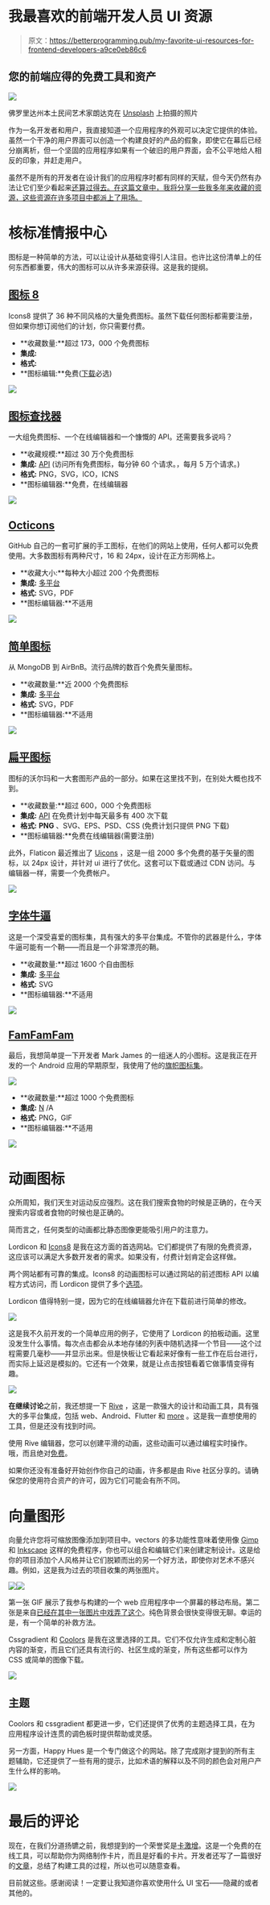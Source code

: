 # 我最喜欢的前端开发人员 UI 资源

> 原文：<https://betterprogramming.pub/my-favorite-ui-resources-for-frontend-developers-a9ce0eb86c6>

## 您的前端应得的免费工具和资产

![](img/c8ed330be63ebc4b111617fcc25a3ae8.png)

佛罗里达州本土民间艺术家朗达克在 [Unsplash](https://unsplash.com?utm_source=medium&utm_medium=referral) 上拍摄的照片

作为一名开发者和用户，我直接知道一个应用程序的外观可以决定它提供的体验。虽然一个干净的用户界面可以创造一个构建良好的产品的假象，即使它在幕后已经分崩离析，但一个坚固的应用程序如果有一个破旧的用户界面，会不公平地给人相反的印象，并赶走用户。

虽然不是所有的开发者在设计我们的应用程序时都有同样的天赋，但今天仍然有办法让它们至少看起来[还算过得去。在这篇文章中，我将分享一些我多年来收藏的资源，这些资源在许多项目中都派上了用场。](https://24ways.org/2012/how-to-make-your-site-look-half-decent/)

# 核标准情报中心

图标是一种简单的方法，可以让设计从基础变得引人注目。也许比这份清单上的任何东西都重要，伟大的图标可以从许多来源获得。这是我的提纲。

## [图标 8](https://icons8.com/icons)

Icons8 提供了 36 种不同风格的大量免费图标。虽然下载任何图标都需要注册，但如果你想订阅他们的计划，你只需要付费。

*   **收藏数量:**超过 173，000 个免费图标
*   **集成:**
*   **格式:**
*   **图标编辑:**免费([下载](https://icons8.com/lunacy)必选)

![](img/4d0eaa65c3ac025c959bede272faa727.png)

## [图标查找器](https://www.iconfinder.com/)

一大组免费图标、一个在线编辑器和一个慷慨的 API。还需要我多说吗？

*   **收藏规模:**超过 30 万个免费图标
*   **集成:** [API](https://www.iconfinder.com/api-solution)
    (访问所有免费图标，每分钟 60 个请求。，每月 5 万个请求。)
*   **格式:** PNG，SVG，ICO，ICNS
*   **图标编辑器:**免费，在线编辑器

![](img/3f5797f7347be5512e7a6ee470cd4443.png)

## [Octicons](https://primer.style/octicons/)

GitHub 自己的一套可扩展的手工图标，在他们的网站上使用，任何人都可以免费使用。大多数图标有两种尺寸，16 和 24px，设计在正方形网格上。

*   **收藏大小:**每种大小超过 200 个免费图标
*   **集成:** [多平台](https://primer.style/octicons/packages)
*   **格式:** SVG，PDF
*   **图标编辑器:**不适用

![](img/8379405fc771c8658622a35c8b716eba.png)

## [简单图标](https://simpleicons.org/)

从 MongoDB 到 AirBnB。流行品牌的数百个免费矢量图标。

*   **收藏数量:**近 2000 个免费图标
*   **集成:** [多平台](https://github.com/simple-icons/simple-icons#simple-icons)
*   **格式:** SVG，PDF
*   **图标编辑器:**不适用

![](img/b633ca88fb863b3cc493e73ae5217384.png)

## [扁平图标](https://www.flaticon.com/)

图标的沃尔玛和一大套图形产品的一部分。如果在这里找不到，在别处大概也找不到。

*   **收藏数量:**超过 600，000 个免费图标
*   **集成:** [API](https://developer.flaticon.com/landing?_gl=1*1xv15hs*_ga*MTcyOTE2ODU1OS4xNjIzODY2Njc3*_ga_3Q8LH3P0VP*MTYyMzkxNTAxNy4zLjEuMTYyMzkxODAwMC4w&_ga=2.89069149.735601930.1623866677-1729168559.1623866677) 在免费计划中每天最多有 400 次下载
*   **格式:** **PNG** 、SVG、EPS、PSD、CSS
    (免费计划只提供 PNG 下载)
*   **图标编辑器:**免费在线编辑器(需要注册)

此外，Flaticon 最近推出了 [Uicons](https://www.flaticon.com/uicons) ，这是一组 2000 多个免费的基于矢量的图标，以 24px 设计，并针对 ui 进行了优化。这套可以下载或通过 CDN 访问。与编辑器一样，需要一个免费帐户。

![](img/48c958c6da7f225f0cc26c0235704765.png)

## [字体牛逼](https://fontawesome.com/v5.15/icons)

这是一个深受喜爱的图标集，具有强大的多平台集成。不管你的武器是什么，字体牛逼可能有一个鞘——而且是一个非常漂亮的鞘。

*   **收藏数量:**超过 1600 个自由图标
*   **集成:** [多平台](https://fontawesome.com/start#other-methods)
*   **格式:** SVG
*   **图标编辑器:**不适用

![](img/7264193b89ccceed72c2633f33964da9.png)

## [FamFamFam](http://www.famfamfam.com/lab/icons/)

最后，我想简单提一下开发者 Mark James 的一组迷人的小图标。这是我正在开发的一个 Android 应用的早期原型，我使用了他的[旗帜图标集](http://www.famfamfam.com/lab/icons/flags/)。

![](img/db2c68bc0556bf148dedae088afca109.png)

*   **收藏数量:**超过 1000 个免费图标
*   **集成:** [N](https://fontawesome.com/start#other-methods) /A
*   **格式:** PNG，GIF
*   **图标编辑器:**不适用

![](img/d4b06bfaaa8478b27af34d57b4f33d6e.png)

# 动画图标

众所周知，我们天生对运动反应强烈。这在我们搜索食物的时候是正确的，在今天搜索内容或者食物的时候也是正确的。

简而言之，任何类型的动画都比静态图像更能吸引用户的注意力。

Lordicon 和 [Icons8](https://icons8.com/animated-icons) 是我在这方面的首选网站。它们都提供了有限的免费资源，这应该可以满足大多数开发者的需求。如果没有，付费计划肯定会这样做。

两个网站都有可靠的集成。Icons8 的动画图标可以通过网站的前述图标 API 以编程方式访问，而 Lordicon 提供了多个[选项](https://lordicon.com/help/32-web-lordicon-custom-element)。

Lordicon 值得特别一提，因为它的在线编辑器允许在下载前进行简单的修改。

![](img/66a885bf1fd194c510222f9ddf973df2.png)

这是我不久前开发的一个简单应用的例子，它使用了 Lordicon 的拍板动画。这里没发生什么事情。每次点击都会从本地存储的列表中随机选择一个节目——这个过程需要几毫秒——并显示出来。但是快板让它看起来好像有一些工作在后台进行，而实际上延迟是模拟的。它还有一个效果，就是让点击按钮看着它做事情变得有趣。

![](img/d558c4ebaf620632bdd814ce6f7cb6b2.png)

**在继续讨论**之前，我还想提一下 [Rive](https://rive.app/) ，这是一款强大的设计和动画工具，具有强大的多平台集成，包括 web、Android、Flutter 和 [more](https://rive.app/resources/) 。这是我一直想使用的工具，但是还没有找到时间。

使用 Rive 编辑器，您可以创建平滑的动画，这些动画可以通过编程实时操作。哦，而且绝对[免费](https://help.rive.app/admin/pricing)。

如果你还没有准备好开始创作你自己的动画，许多都是由 Rive 社区分享的。请确保您的使用符合资产的许可，因为它们可能会有所不同。

# 向量图形

向量允许您将可缩放图像添加到项目中。vectors 的多功能性意味着使用像 [Gimp](https://www.gimp.org/) 和 [Inkscape](https://inkscape.org/) 这样的免费程序，你也可以组合和编辑它们来创建定制设计。这是给你的项目添加个人风格并让它们脱颖而出的另一个好方法，即使你对艺术不感兴趣。例如，这是我为过去的项目收集的两张图片。

![](img/389cab14b85897494291cf4fe562b63c.png)![](img/a73e43688896f4976daa22934b0a5f06.png)

第一张 GIF 展示了我参与构建的一个 web 应用程序中一个屏幕的移动布局。第二张是来自[已经在其中一张图片中戏弄了这个](/build-a-netflix-api-miner-with-python-162f74d4b0df#5af3)。纯色背景会很快变得很无聊。幸运的是，有一个简单的补救方法。

Cssgradient 和 [Coolors](https://coolors.co/) 是我在这里选择的工具。它们不仅允许生成和定制心脏内容的渐变，而且它们还具有流行的、社区生成的渐变，所有这些都可以作为 CSS 或简单的图像下载。

![](img/0a8db00e0fbef0e35728cea4b3cba702.png)

## 主题

Coolors 和 cssgradient 都更进一步，它们还提供了优秀的主题选择工具，在为应用程序设计连贯的调色板时提供帮助或灵感。

另一方面，Happy Hues 是一个专门做这个的网站。除了完成刚才提到的所有主题辅助，它还提供了一些有用的提示，比如术语的解释以及不同的颜色会对用户产生什么样的影响。

![](img/1348bc2b1b3e7e22f5f5e0d43597089f.png)

# 最后的评论

现在，在我们分道扬镳之前，我想提到的一个荣誉奖是[卡激增](https://card.surge.sh/)。这是一个免费的在线工具，可以帮助你为网络制作卡片，而且是好看的卡片。开发者还写了一篇很好的[文章](https://medium.com/free-code-camp/launching-a-side-project-in-10-days-615df3b0e808)，总结了构建工具的过程，所以也可以随意查看。

目前就这些。感谢阅读！一定要让我知道你喜欢使用什么 UI 宝石——隐藏的或者其他的。